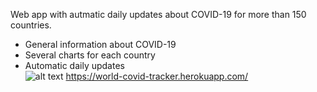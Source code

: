 Web app with autmatic daily updates about COVID-19 for more than 150 countries.  
- General information about COVID-19
- Several charts for each country 
- Automatic daily updates  
![alt text](https://i.imgur.com/Lwn0avJ.png)
https://world-covid-tracker.herokuapp.com/
